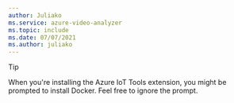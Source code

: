 ```yaml
---
author: Juliako
ms.service: azure-video-analyzer
ms.topic: include
ms.date: 07/07/2021
ms.author: juliako
---
```


> [!TIP] 
>  When you're installing the Azure IoT Tools extension, you might be prompted to install Docker. Feel free to ignore the prompt.
